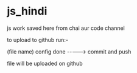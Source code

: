 # js_hindi
js work saved here from chai aur code channel



to upload to github run:-

 (file name) config done  -----> commit and push 

 file will be uploaded on github